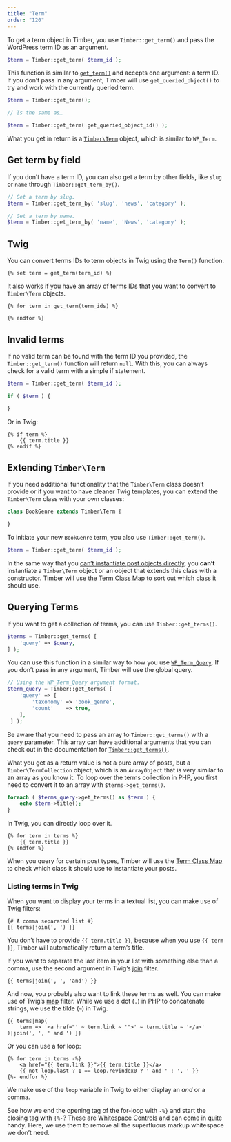 ```yaml
---
title: "Term"
order: "120"
---
```


To get a term object in Timber, you use `Timber::get_term()` and pass the WordPress term ID as an argument.

```php
$term = Timber::get_term( $term_id );
```

This function is similar to [`get_term()`](https://developer.wordpress.org/reference/functions/get_term/) and accepts one argument: a term ID. If you don’t pass in any argument, Timber will use `get_queried_object()` to try and work with the currently queried term.

```php
$term = Timber::get_term();

// Is the same as…

$term = Timber::get_term( get_queried_object_id() );
```

What you get in return is a [`Timber\Term`](https://timber.github.io/docs/v2/reference/timber-term/) object, which is similar to `WP_Term`.

## Get term by field

If you don’t have a term ID, you can also get a term by other fields, like `slug` or `name` through `Timber::get_term_by()`.

```php
// Get a term by slug.
$term = Timber::get_term_by( 'slug', 'news', 'category' );

// Get a term by name.
$term = Timber::get_term_by( 'name', 'News', 'category' );
```

## Twig

You can convert terms IDs to term objects in Twig using the `Term()` function.

```twig
{% set term = get_term(term_id) %}
```

It also works if you have an array of terms IDs that you want to convert to `Timber\Term` objects.

```twig
{% for term in get_term(term_ids) %}

{% endfor %}
```

## Invalid terms

If no valid term can be found with the term ID you provided, the `Timber::get_term()` function will return `null`. With this, you can always check for a valid term with a simple if statement.

```php
$term = Timber::get_term( $term_id );

if ( $term ) {

}
```

Or in Twig:

```twig
{% if term %}
    {{ term.title }}
{% endif %}
```

## Extending `Timber\Term`

If you need additional functionality that the `Timber\Term` class doesn’t provide or if you want to have cleaner Twig templates, you can extend the `Timber\Term` class with your own classes:

```php
class BookGenre extends Timber\Term {

}
```

To initiate your new `BookGenre` term, you also use `Timber::get_term()`.

```php
$term = Timber::get_term( $term_id );
```

In the same way that you [can’t instantiate post objects directly](https://timber.github.io/docs/v2/guides/posts/#extending-timber-post), you **can’t** instantiate a `Timber\Term` object or an object that extends this class with a constructor. Timber will use the [Term Class Map](https://timber.github.io/docs/v2/guides/class-maps/#the-term-class-map) to sort out which class it should use.

## Querying Terms

If you want to get a collection of terms, you can use `Timber::get_terms()`.

```php
$terms = Timber::get_terms( [
    'query' => $query,
] );
```

You can use this function in a similar way to how you use [`WP_Term_Query`](https://developer.wordpress.org/reference/classes/wp_term_query/). If you don’t pass in any argument, Timber will use the global query.

```php
// Using the WP_Term_Query argument format.
$term_query = Timber::get_terms( [
    'query' => [
        'taxonomy' => 'book_genre',
        'count'    => true,
    ],
 ] );
```

Be aware that you need to pass an array to `Timber::get_terms()` with a `query` parameter. This array can have additional arguments that you can check out in the documentation for [`Timber::get_terms()`](https://timber.github.io/docs/v2/reference/timber/#get-terms).

What you get as a return value is not a pure array of posts, but a `Timber\TermCollection` object, which is an `ArrayObject` that is very similar to an array as you know it. To loop over the terms collection in PHP, you first need to convert it to an array with `$terms->get_terms()`.

```php
foreach ( $terms_query->get_terms() as $term ) {
    echo $term->title();
}
```

In Twig, you can directly loop over it.

```twig
{% for term in terms %}
    {{ term.title }}
{% endfor %}
```

When you query for certain post types, Timber will use the [Term Class Map](https://timber.github.io/docs/v2/guides/class-maps/#the-term-class-map) to check which class it should use to instantiate your posts.

### Listing terms in Twig

When you want to display your terms in a textual list, you can make use of Twig filters:

```twig
{# A comma separated list #}
{{ terms|join(', ') }}
```

You don’t have to provide `{{ term.title }}`, because when you use `{{ term }}`, Timber will automatically return a term’s title.

If you want to separate the last item in your list with something else than a comma, use the second argument in Twig’s [join](https://twig.symfony.com/doc/2.x/filters/join.html) filter.

```twig
{{ terms|join(', ', 'and') }}
```

And now, you probably also want to link these terms as well. You can make use of Twig’s [map](https://twig.symfony.com/doc/2.x/filters/map.html) filter. While we use a dot (`.`) in PHP to concatenate strings, we use the tilde (`~`) in Twig.

```twig
{{ terms|map(
    term => '<a href="' ~ term.link ~ '">' ~ term.title ~ '</a>'
)|join(', ', ' and ') }}
```

Or you can use a for loop:

```twig
{% for term in terms -%}
    <a href="{{ term.link }}">{{ term.title }}</a>
    {{ not loop.last ? 1 == loop.revindex0 ? ' and ' : ', ' }}
{%- endfor %}
```

We make use of the `loop` variable in Twig to either display an *and* or a comma.

See how we end the opening tag of the for-loop with `-%}` and start the closing tag with `{%-`? These are [Whitespace Controls](https://twig.symfony.com/doc/2.x/templates.html#whitespace-control) and can come in quite handy. Here, we use them to remove all the superfluous markup whitespace we don’t need.
